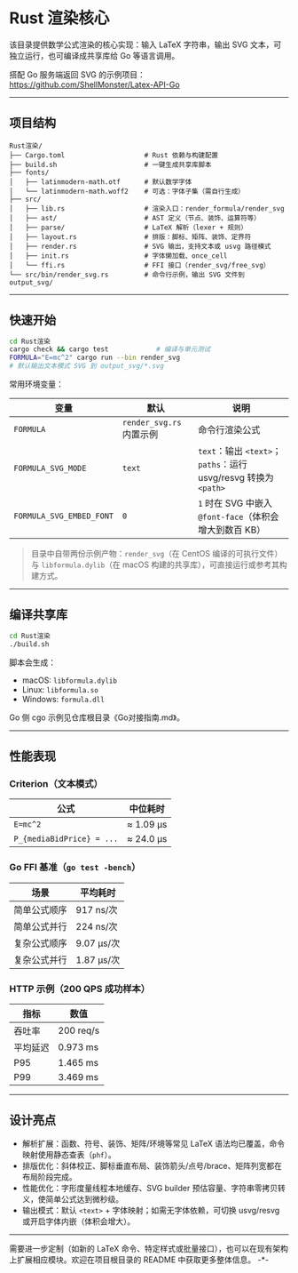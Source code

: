 # Rust 渲染核心

该目录提供数学公式渲染的核心实现：输入 LaTeX 字符串，输出 SVG 文本，可独立运行，也可编译成共享库给 Go 等语言调用。

搭配 Go 服务端返回 SVG 的示例项目：<https://github.com/ShellMonster/Latex-API-Go>

---

## 项目结构

```
Rust渲染/
├── Cargo.toml                    # Rust 依赖与构建配置
├── build.sh                      # 一键生成共享库脚本
├── fonts/
│   ├── latinmodern-math.otf      # 默认数学字体
│   └── latinmodern-math.woff2    # 可选：字体子集（需自行生成）
├── src/
│   ├── lib.rs                    # 渲染入口：render_formula/render_svg
│   ├── ast/                      # AST 定义（节点、装饰、运算符等）
│   ├── parse/                    # LaTeX 解析（lexer + 规则）
│   ├── layout.rs                 # 排版：脚标、矩阵、装饰、定界符
│   ├── render.rs                 # SVG 输出，支持文本或 usvg 路径模式
│   ├── init.rs                   # 字体懒加载、once_cell
│   └── ffi.rs                    # FFI 接口（render_svg/free_svg）
└── src/bin/render_svg.rs         # 命令行示例，输出 SVG 文件到 output_svg/
```

---

## 快速开始

```bash
cd Rust渲染
cargo check && cargo test            # 编译与单元测试
FORMULA="E=mc^2" cargo run --bin render_svg
# 默认输出文本模式 SVG 到 output_svg/*.svg
```

常用环境变量：

| 变量 | 默认 | 说明 |
| ---- | ---- | ---- |
| `FORMULA` | `render_svg.rs` 内置示例 | 命令行渲染公式 |
| `FORMULA_SVG_MODE` | `text` | `text`：输出 `<text>`；`paths`：运行 usvg/resvg 转换为 `<path>` |
| `FORMULA_SVG_EMBED_FONT` | `0` | `1` 时在 SVG 中嵌入 `@font-face`（体积会增大到数百 KB） |

> 目录中自带两份示例产物：`render_svg`（在 CentOS 编译的可执行文件）与 `libformula.dylib`（在 macOS 构建的共享库），可直接运行或参考其构建方式。

---

## 编译共享库

```bash
cd Rust渲染
./build.sh
```

脚本会生成：

- macOS: `libformula.dylib`
- Linux: `libformula.so`
- Windows: `formula.dll`

Go 侧 cgo 示例见仓库根目录《Go对接指南.md》。

---

## 性能表现

### Criterion（文本模式）

| 公式 | 中位耗时 |
| ---- | -------- |
| `E=mc^2` | ≈ 1.09 µs |
| `P_{mediaBidPrice} = ...` | ≈ 24.0 µs |

### Go FFI 基准（`go test -bench`）

| 场景 | 平均耗时 |
| ---- | -------- |
| 简单公式顺序 | 917 ns/次 |
| 简单公式并行 | 224 ns/次 |
| 复杂公式顺序 | 9.07 µs/次 |
| 复杂公式并行 | 1.87 µs/次 |

### HTTP 示例（200 QPS 成功样本）

| 指标 | 数值 |
| ---- | ---- |
| 吞吐率 | 200 req/s |
| 平均延迟 | 0.973 ms |
| P95 | 1.465 ms |
| P99 | 3.469 ms |

---

## 设计亮点

- 解析扩展：函数、符号、装饰、矩阵/环境等常见 LaTeX 语法均已覆盖，命令映射使用静态查表（`phf`）。
- 排版优化：斜体校正、脚标垂直布局、装饰箭头/点号/brace、矩阵列宽都在布局阶段完成。
- 性能优化：字形度量线程本地缓存、SVG builder 预估容量、字符串零拷贝转义，使简单公式达到微秒级。
- 输出模式：默认 `<text>` + 字体映射；如需无字体依赖，可切换 usvg/resvg 或开启字体内嵌（体积会增大）。

---

需要进一步定制（如新的 LaTeX 命令、特定样式或批量接口），也可以在现有架构上扩展相应模块。欢迎在项目根目录的 README 中获取更多整体信息。 -*-
